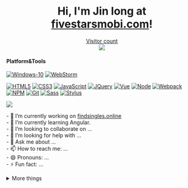 <h1 align="center">Hi, I'm Jin long at <a href="http://fivestarsmobi.com/">fivestarsmobi.com</a>!</h1>

<a href="https://profile-counter.glitch.me/anaconda0905/count.svg"><p align="center"> Visitor count <br> <img src="https://profile-counter.glitch.me/anaconda0905/count.svg" /></a>

#### Platform&Tools

[![Windows-10](https://img.shields.io/badge/Windows-10-2376bc?style=flat-square&logo=windows&logoColor=ffffff)](https://www.microsoft.com/windows/get-windows-10)
[![WebStorm](https://img.shields.io/badge/IDE-WebStorm%20-blue?style=flat-square&logo=visual-studio-code&logoColor=ffffff)](https://www.jetbrains.com/webstorm/)

[![HTML5](https://img.shields.io/badge/-HTML5-E34F26?style=flat-square&logo=html5&logoColor=white)](https://html.spec.whatwg.org/)
[![CSS3](https://img.shields.io/badge/-CSS3-1572B6?style=flat-square&logo=css3&logoColor=white)](https://www.w3.org/Style/CSS/)
[![JavaScript](https://img.shields.io/badge/-JavaScript-FF9800?style=flat-square&logo=javascript&logoColor=white)](https://www.ecma-international.org/)
[![JQuery](https://img.shields.io/badge/-JQuery-8BC34A?style=flat-square&logo=jQuery&logoColor=ffffff)](https://jquery.com/)
[![Vue](https://img.shields.io/badge/-Vue.js-4fc08d?style=flat-square&logo=vue.js&logoColor=ffffff)](https://vuejs.org/)
[![Node](https://img.shields.io/badge/-Node.js-43853d?style=flat-square&logo=node.js&logoColor=ffffff)](https://nodejs.org/)
[![Webpack](https://img.shields.io/badge/-Webpack-%232C3A42?style=flat-square&logo=webpack)](https://www.webpackjs.com/)
[![NPM](https://img.shields.io/badge/-NPM-cb3837?style=flat-square&logo=npm&logoColor=white)](https://npmjs.com/)
[![Git](https://img.shields.io/badge/-Git-f05032?style=flat-square&logo=git&logoColor=white)](https://git-scm.com/)
[![Sass](https://img.shields.io/badge/-Sass-00BCD4?style=flat-square&logo=sass&logoColor=ffffff)](https://www.sass.hk/)
[![Stylus](https://img.shields.io/badge/-Stylus-ff6347?style=flat-square&logo=stylus&logoColor=ffffff)](https://stylus-lang.com/)

<p align="">
  <a href= "https://github.com/anuraghazra/github-readme-stats"><img src="https://github-readme-stats.vercel.app/api?username=anaconda0905&count_private=true&theme=tokyonight&include_all_commits=true&show_icons=true" /></a>
</p>
<p>
    - 🔭 I’m currently working on <a href="https://findsingles.online/">findsingles.online</a> <br/>
    - 🌱 I’m currently learning Angular.<br/>
    - 👯 I’m looking to collaborate on ...<br/>
    - 🤔 I’m looking for help with ...<br/>
    - 💬 Ask me about ...<br/>
    - 📫 How to reach me: ...<br/>
    - 😄 Pronouns: ...<br/>
    - ⚡ Fun fact: ...<br/>
</p>
<details>
    
  <summary> More things </summary>
  <br>
    <p>
      <a href= "https://github.com/anuraghazra/github-readme-stats"><img src= "https://github-readme-stats.vercel.app/api/top-langs/?username=anaconda0905&layout=compact" /></a>
    </p>
  
  

  
</details>
